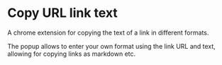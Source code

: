 # Copy URL link text

A chrome extension for copying the text of a link in different formats.

The popup allows to enter your own format using the link URL and text, allowing for copying links as markdown etc.
